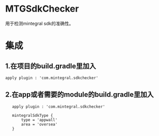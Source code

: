 # MTGSdkChecker
用于检测mintegral sdk的准确性。


# 集成
## 1.在项目的build.gradle里加入 
   `apply plugin : 'com.mintegral.sdkchecker'`  
   
## 2.在app或者需要的module的build.gradle里加入
   ```
      apply plugin : 'com.mintegral.sdkchecker'

      mintegralSdkType {
          type = 'appwall'
          area = 'oversea'
      }
     
